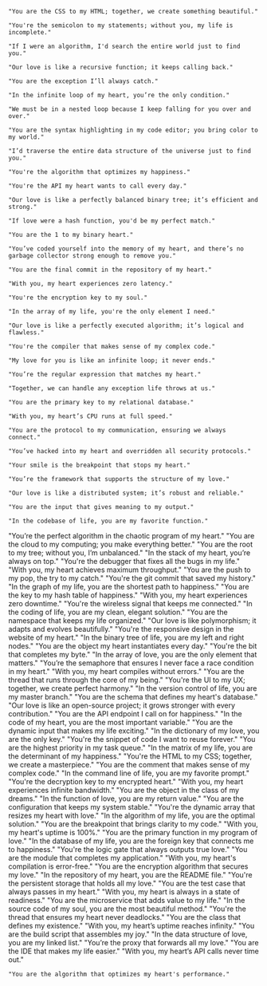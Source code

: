 
```
"You are the CSS to my HTML; together, we create something beautiful."
```

```
"You're the semicolon to my statements; without you, my life is incomplete."
```

```
"If I were an algorithm, I'd search the entire world just to find you."
```

```
"Our love is like a recursive function; it keeps calling back."
```

```
"You are the exception I’ll always catch."
```

```
"In the infinite loop of my heart, you’re the only condition."
```

```
"We must be in a nested loop because I keep falling for you over and over."
```

```
"You are the syntax highlighting in my code editor; you bring color to my world."
```

```
"I’d traverse the entire data structure of the universe just to find you."
```

```
"You're the algorithm that optimizes my happiness."
```

```
"You're the API my heart wants to call every day."
```

```
"Our love is like a perfectly balanced binary tree; it’s efficient and strong."
```

```
"If love were a hash function, you'd be my perfect match."
```

```
"You are the 1 to my binary heart."
```

```
"You’ve coded yourself into the memory of my heart, and there’s no garbage collector strong enough to remove you."
```

```
"You are the final commit in the repository of my heart."
```

```
"With you, my heart experiences zero latency."
```

```
"You're the encryption key to my soul."
```

```
"In the array of my life, you're the only element I need."
```

```
"Our love is like a perfectly executed algorithm; it’s logical and flawless."
```

```
"You're the compiler that makes sense of my complex code."
```

```
"My love for you is like an infinite loop; it never ends."
```

```
"You’re the regular expression that matches my heart."
```

```
"Together, we can handle any exception life throws at us."
```

```
"You are the primary key to my relational database."
```

```
"With you, my heart’s CPU runs at full speed."
```

```
"You are the protocol to my communication, ensuring we always connect."
```

```
"You’ve hacked into my heart and overridden all security protocols."
```

```
"Your smile is the breakpoint that stops my heart."
```

```
"You’re the framework that supports the structure of my love."
```

```
"Our love is like a distributed system; it’s robust and reliable."
```

```
"You are the input that gives meaning to my output."
```

```
"In the codebase of life, you are my favorite function."
```

"You’re the perfect algorithm in the chaotic program of my heart."
"You are the cloud to my computing; you make everything better."
"You are the root to my tree; without you, I’m unbalanced."
"In the stack of my heart, you’re always on top."
"You're the debugger that fixes all the bugs in my life."
"With you, my heart achieves maximum throughput."
"You are the push to my pop, the try to my catch."
"You're the git commit that saved my history."
"In the graph of my life, you are the shortest path to happiness."
"You are the key to my hash table of happiness."
"With you, my heart experiences zero downtime."
"You're the wireless signal that keeps me connected."
"In the coding of life, you are my clean, elegant solution."
"You are the namespace that keeps my life organized."
"Our love is like polymorphism; it adapts and evolves beautifully."
"You're the responsive design in the website of my heart."
"In the binary tree of life, you are my left and right nodes."
"You are the object my heart instantiates every day."
"You're the bit that completes my byte."
"In the array of love, you are the only element that matters."
"You’re the semaphore that ensures I never face a race condition in my heart."
"With you, my heart compiles without errors."
"You are the thread that runs through the core of my being."
"You're the UI to my UX; together, we create perfect harmony."
"In the version control of life, you are my master branch."
"You are the schema that defines my heart's database."
"Our love is like an open-source project; it grows stronger with every contribution."
"You are the API endpoint I call on for happiness."
"In the code of my heart, you are the most important variable."
"You are the dynamic input that makes my life exciting."
"In the dictionary of my love, you are the only key."
"You're the snippet of code I want to reuse forever."
"You are the highest priority in my task queue."
"In the matrix of my life, you are the determinant of my happiness."
"You're the HTML to my CSS; together, we create a masterpiece."
"You are the comment that makes sense of my complex code."
"In the command line of life, you are my favorite prompt."
"You're the decryption key to my encrypted heart."
"With you, my heart experiences infinite bandwidth."
"You are the object in the class of my dreams."
"In the function of love, you are my return value."
"You are the configuration that keeps my system stable."
"You're the dynamic array that resizes my heart with love."
"In the algorithm of my life, you are the optimal solution."
"You are the breakpoint that brings clarity to my code."
"With you, my heart's uptime is 100%."
"You are the primary function in my program of love."
"In the database of my life, you are the foreign key that connects me to happiness."
"You're the logic gate that always outputs true love."
"You are the module that completes my application."
"With you, my heart's compilation is error-free."
"You are the encryption algorithm that secures my love."
"In the repository of my heart, you are the README file."
"You're the persistent storage that holds all my love."
"You are the test case that always passes in my heart."
"With you, my heart is always in a state of readiness."
"You are the microservice that adds value to my life."
"In the source code of my soul, you are the most beautiful method."
"You're the thread that ensures my heart never deadlocks."
"You are the class that defines my existence."
"With you, my heart’s uptime reaches infinity."
"You are the build script that assembles my joy."
"In the data structure of love, you are my linked list."
"You’re the proxy that forwards all my love."
"You are the IDE that makes my life easier."
"With you, my heart’s API calls never time out."

```
"You are the algorithm that optimizes my heart's performance."
```
